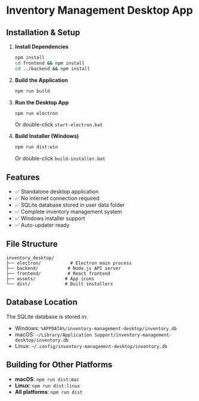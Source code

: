 # Inventory Management Desktop App

## Installation & Setup

1. **Install Dependencies**
   ```bash
   npm install
   cd frontend && npm install
   cd ../backend && npm install
   ```

2. **Build the Application**
   ```bash
   npm run build
   ```

3. **Run the Desktop App**
   ```bash
   npm run electron
   ```
   Or double-click `start-electron.bat`

4. **Build Installer (Windows)**
   ```bash
   npm run dist:win
   ```
   Or double-click `build-installer.bat`

## Features

- ✅ Standalone desktop application
- ✅ No internet connection required
- ✅ SQLite database stored in user data folder
- ✅ Complete inventory management system
- ✅ Windows installer support
- ✅ Auto-updater ready

## File Structure

```
inventory_desktop/
├── electron/           # Electron main process
├── backend/           # Node.js API server
├── frontend/          # React frontend
├── assets/           # App icons
└── dist/             # Built installers
```

## Database Location

The SQLite database is stored in:
- Windows: `%APPDATA%/inventory-management-desktop/inventory.db`
- macOS: `~/Library/Application Support/inventory-management-desktop/inventory.db`
- Linux: `~/.config/inventory-management-desktop/inventory.db`

## Building for Other Platforms

- **macOS**: `npm run dist:mac`
- **Linux**: `npm run dist:linux`
- **All platforms**: `npm run dist`